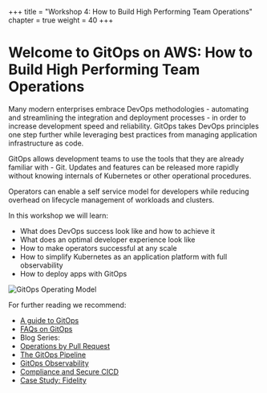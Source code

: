 +++
title = "Workshop 4: How to Build High Performing Team Operations"
chapter = true
weight = 40
+++

# Welcome to GitOps on AWS: How to Build High Performing Team Operations

Many modern enterprises embrace DevOps methodologies - automating and streamlining the integration and deployment processes - in order to increase development speed and reliability. GitOps takes DevOps principles one step further while leveraging best practices from managing application infrastructure as code. 

GitOps allows development teams to use the tools that they are already familiar with - Git. Updates and features can be released more rapidly without knowing internals of Kubernetes or other operational procedures. 

Operators can enable a self service model for developers while reducing overhead on lifecycle management of workloads and clusters.

In this workshop we will learn:
* What does DevOps success look like and how to achieve it
* What does an optimal developer experience look like 
* How to make operators successful at any scale 
* How to simplify Kubernetes as an application platform with full observability
* How to deploy apps with GitOps

![GitOps Operating Model](/images/workshop02_gitops-operating-model.png)

For further reading we recommend:

* [A guide to GitOps](https://www.weave.works/technologies/gitops/)
* [FAQs on GitOps](https://www.weave.works/technologies/gitops-frequently-asked-questions/)
* Blog Series:
 * [Operations by Pull Request](https://www.weave.works/blog/gitops-operations-by-pull-request)
 * [The GitOps Pipeline](https://www.weave.works/blog/the-gitops-pipeline)
 * [GitOps Observability](https://www.weave.works/blog/gitops-part-3-observability)
 * [Compliance and Secure CICD](https://www.weave.works/blog/gitops-compliance-and-secure-cicd)
* [Case Study: Fidelity](https://www.weave.works/blog/gitops-driven-fidelity-fideks)
